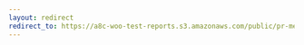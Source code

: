 ```yaml
---
layout: redirect
redirect_to: https://a8c-woo-test-reports.s3.amazonaws.com/public/pr-merge/41937/e2e/index.html
---
```

